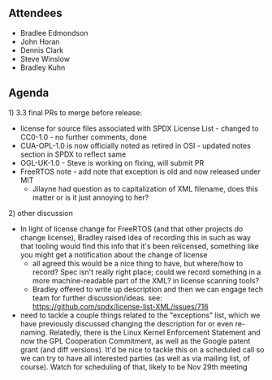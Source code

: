 ## Attendees

  - Bradlee Edmondson
  - John Horan
  - Dennis Clark
  - Steve Winslow
  - Bradley Kuhn

## Agenda

1\) 3.3 final PRs to merge before release:

  - license for source files associated with SPDX License List - changed
    to CC0-1.0 - no further comments, done
  - CUA-OPL-1.0 is now officially noted as retired in OSI - updated
    notes section in SPDX to reflect same
  - OGL-UK-1.0 - Steve is working on fixing, will submit PR
  - FreeRTOS note - add note that exception is old and now released
    under MIT
      - Jilayne had question as to capitalization of XML filename, does
        this matter or is it just annoying to her?

2\) other discussion

  - In light of license change for FreeRTOS (and that other projects do
    change license), Bradley raised idea of recording this in such as
    way that tooling would find this info that it's been relicensed,
    something like you might get a notification about the change of
    license
      - all agreed this would be a nice thing to have, but where/how to
        record? Spec isn't really right place; could we record something
        in a more machine-readable part of the XML? in license scanning
        tools?
      - Bradley offered to write up description and then we can engage
        tech team for further discussion/ideas. see:
        <https://github.com/spdx/license-list-XML/issues/716>
  - need to tackle a couple things related to the "exceptions" list,
    which we have previously discussed changing the description for or
    even re-naming. Relatedly, there is the Linux Kernel Enforcement
    Statement and now the GPL Cooperation Commitment, as well as the
    Google patent grant (and diff versions). It'd be nice to tackle this
    on a scheduled call so we can try to have all interested parties (as
    well as via mailing list, of course). Watch for scheduling of that,
    likely to be Nov 29th meeting
